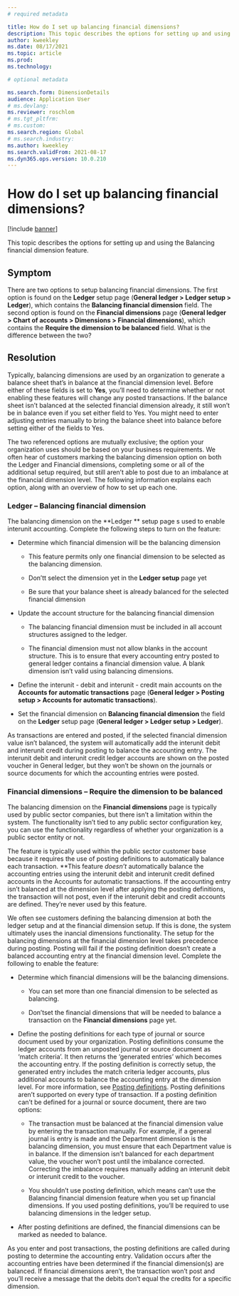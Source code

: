 ```yaml
---
# required metadata

title: How do I set up balancing financial dimensions?
description: This topic describes the options for setting up and using the Balancing financial dimension feature.
author: kweekley
ms.date: 08/17/2021
ms.topic: article
ms.prod: 
ms.technology: 

# optional metadata

ms.search.form: DimensionDetails
audience: Application User
# ms.devlang: 
ms.reviewer: roschlom
# ms.tgt_pltfrm: 
# ms.custom: 
ms.search.region: Global 
# ms.search.industry: 
ms.author: kweekley
ms.search.validFrom: 2021-08-17
ms.dyn365.ops.version: 10.0.210
---
```


#  How do I set up balancing financial dimensions?

[!include [banner](../includes/banner.md)]

This topic describes the options for setting up and using the Balancing financial dimension feature.  

## Symptom

There are two options to setup balancing financial dimensions.  The first option is found on the **Ledger** setup page (**General ledger > Ledger setup > Ledger**), which contains the **Balancing financial dimension** field.  The second option is found on the **Financial dimensions** page (**General ledger > Chart of accounts > Dimensions > Financial dimensions**), which contains the **Require the dimension to be balanced** field. 
What is the difference between the two? 

## Resolution

Typically, balancing dimensions are used by an organization to generate a balance sheet that’s in balance at the financial dimension level. Before either of these fields is set to **Yes**, you’ll need to determine whether or not enabling these features will change any posted transactions.  If the balance sheet isn’t balanced at the selected financial dimension already, it still won’t be in balance even if you set either field to Yes. You might need to enter adjusting entries manually to bring the balance sheet into balance before setting either of the fields to Yes. 

The two referenced options are mutually exclusive; the option your organization uses should be based on your business requirements.  We often hear of customers marking the balancing dimension option on both the Ledger and Financial dimensions, completing some or all of the additional setup required, but still aren’t able to post due to an imbalance at the financial dimension level. The following information explains each option, along with an overview of how to set up each one. 

### Ledger – Balancing financial dimension

The balancing dimension on the **Ledger ** setup page s used to enable interunit accounting. Complete the following steps to turn on the feature:

- Determine which financial dimension will be the balancing dimension

  - This feature permits only one financial dimension to be selected as the balancing dimension.

  - Don’tt select the dimension yet in the **Ledger setup** page yet

  - Be sure that your balance sheet is already balanced for the selected financial dimension

- Update the account structure for the balancing financial dimension

  - The balancing financial dimension must be included in all account structures assigned to the ledger.  

  - The financial dimension must not allow blanks in the account structure. This is to ensure that every accounting entry posted to general ledger contains a financial dimension value.  A blank dimension isn’t valid using balancing dimensions. 

- Define the interunit - debit and interunit - credit main accounts on the **Accounts for automatic transactions** page (**General ledger > Posting setup > Accounts for automatic transactions**).

- Set the financial dimension on **Balancing financial dimension** the field on the **Ledger** setup page (**General ledger > Ledger setup > Ledger**).

As transactions are entered and posted, if the selected financial dimension value isn’t balanced, the system will automatically add the interunit debit and interunit credit during posting to balance the accounting entry.  The interunit debit and interunit credit ledger accounts are shown on the posted voucher in General ledger, but they won’t be shown on the journals or source documents for which the accounting entries were posted. 
### Financial dimensions – Require the dimension to be balanced
The balancing dimension on the **Financial dimensions** page is typically used by public sector companies, but there isn’t a limitation within the system.  The functionality isn’t tied to any public sector configuration key, you can use the functionality regardless of whether your organization is a public sector entity or not.

The feature is typically used within the public sector customer base because it requires the use of posting definitions to automatically balance each transaction.  **This feature *doesn’t* automatically balance the accounting entries using the interunit debit and interunit credit defined accounts in the Accounts for automatic transactions.  If the accounting entry isn’t balanced at the dimension level after applying the posting definitions, the transaction will not post, even if the interunit debit and credit accounts are defined. They’re never used by this feature.  

We often see customers defining the balancing dimension at both the ledger setup and at the financial dimension setup.  If this is done, the system ultimately uses the inancial dimensions functionality. The setup for the balancing dimensions at the financial dimension level takes precedence during posting. Posting will fail if the posting definition doesn’t create a balanced accounting entry at the financial dimension level. 
Complete the following to enable the feature:

- Determine which financial dimensions will be the balancing dimensions. 

  - You can set more than one financial dimension to be selected as balancing.

  - Don’tset the financial dimensions that will be needed  to balance a transaction on the **Financial dimensions** page yet.

- Define the posting definitions for each type of journal or source document used by your organization. Posting definitions consume the ledger accounts from an unposted journal or source document as ‘match criteria’.  It then returns the ‘generated entries’ which becomes the accounting entry.  If the posting definition is correctly setup, the generated entry includes the match criteria ledger accounts, plus additional accounts to balance the accounting entry at the dimension level. For more information, see [Posting definitions](posting-definitions.md). Posting definitions aren’t supported on every type of transaction. If a posting definition can’t be defined for a journal or source document, there are two options:

  - The transaction must be balanced at the financial dimension value by entering the transaction manually.  For example, if a general journal is entry is made and the Department dimension is the balancing dimension, you must ensure that each Department value is in balance.  If the dimension isn’t balanced for each department value, the voucher won’t post until the imbalance corrected. Correcting the imbalance requires manually adding an interunit debit or interunit credit to the voucher.

  - You shouldn’t use posting definition, which means can’t use the Balancing financial dimension feature when you set up financial dimensions. If you used posting definitions, you’ll be required to use balancing dimensions in the ledger setup. 

- After posting definitions are defined, the financial dimensions can be marked as needed to balance. 

As you enter and post transactions, the posting definitions are called during posting to determine the accounting entry. Validation occurs after the accounting entries have been determined if the financial dimension(s) are balanced.  If financial dimensions aren’t, the transaction won’t post and you’ll receive a message that the debits don’t equal the credits for a specific dimension. 

